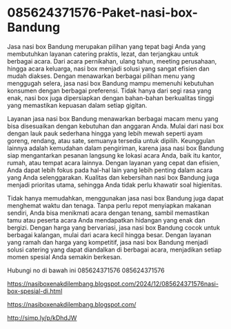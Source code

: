 # 085624371576-Paket-nasi-box-Bandung
Jasa nasi box Bandung merupakan pilihan yang tepat bagi Anda yang membutuhkan layanan catering praktis, lezat, dan terjangkau untuk berbagai acara. Dari acara pernikahan, ulang tahun, meeting perusahaan, hingga acara keluarga, nasi box menjadi solusi yang sangat efisien dan mudah diakses. Dengan menawarkan berbagai pilihan menu yang menggugah selera, jasa nasi box Bandung mampu memenuhi kebutuhan konsumen dengan berbagai preferensi. Tidak hanya dari segi rasa yang enak, nasi box juga dipersiapkan dengan bahan-bahan berkualitas tinggi yang memastikan kepuasan dalam setiap gigitan.

Layanan jasa nasi box Bandung menawarkan berbagai macam menu yang bisa disesuaikan dengan kebutuhan dan anggaran Anda. Mulai dari nasi box dengan lauk pauk sederhana hingga yang lebih mewah seperti ayam goreng, rendang, atau sate, semuanya tersedia untuk dipilih. Keunggulan lainnya adalah kemudahan dalam pengiriman, karena jasa nasi box Bandung siap mengantarkan pesanan langsung ke lokasi acara Anda, baik itu kantor, rumah, atau tempat acara lainnya. Dengan layanan yang cepat dan efisien, Anda dapat lebih fokus pada hal-hal lain yang lebih penting dalam acara yang Anda selenggarakan. Kualitas dan kebersihan nasi box Bandung juga menjadi prioritas utama, sehingga Anda tidak perlu khawatir soal higienitas.

Tidak hanya memudahkan, menggunakan jasa nasi box Bandung juga dapat menghemat waktu dan tenaga. Tanpa perlu repot menyiapkan makanan sendiri, Anda bisa menikmati acara dengan tenang, sambil memastikan tamu atau peserta acara Anda mendapatkan hidangan yang enak dan bergizi. Dengan harga yang bervariasi, jasa nasi box Bandung cocok untuk berbagai kalangan, mulai dari acara kecil hingga besar. Dengan layanan yang ramah dan harga yang kompetitif, jasa nasi box Bandung menjadi solusi catering yang dapat diandalkan di berbagai acara, menjadikan setiap momen spesial Anda semakin berkesan.

Hubungi no di bawah ini
085624371576
085624371576

https://nasiboxenakdilembang.blogspot.com/2024/12/085624371576nasi-box-spesial-di.html

https://nasiboxenakdilembang.blogspot.com/

http://simp.ly/p/kDhdJW
